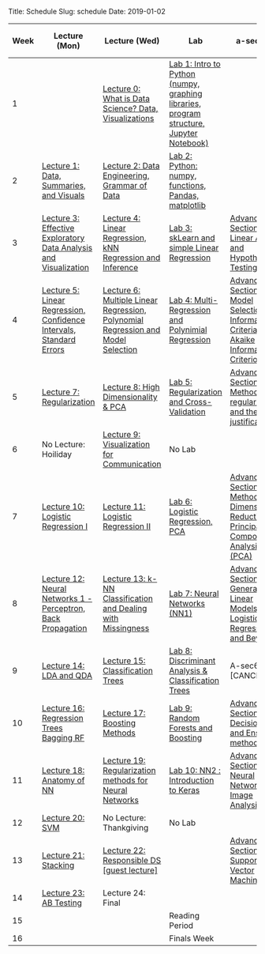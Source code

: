 Title: Schedule
Slug: schedule
Date: 2019-01-02


|Week|Lecture (Mon)|Lecture (Wed)|Lab|a-sections|Assignment (release and due) |
|-----|-----|-----|-----|-----|-----|
|1|[]({filename}/pages/README.md)|[Lecture 0: What is Data Science?  Data, Visualizations ]({filename}/lectures/lecture0/index.md)|[Lab 1: Intro to Python (numpy, graphing libraries, program structure, Jupyter Notebook)]({filename}/labs/lab1/index.md)|[]({filename}/pages/README.md)|[]({filename}/pages/README.md)|
|2|[Lecture 1: Data, Summaries, and Visuals]({filename}/lectures/lecture1/index.md)|[Lecture 2: Data Engineering, Grammar of Data]({filename}/lectures/lecture2/index.md)|[Lab 2: Python: numpy, functions, Pandas, matplotlib]({filename}/labs/lab2/index.md)|[]({filename}/pages/README.md)|[]({filename}/pages/README.md)|
|3|[Lecture 3: Effective Exploratory Data Analysis and Visualization]({filename}/lectures/lecture3/index.md)|[Lecture 4: Linear Regression, kNN Regression and Inference]({filename}/lectures/lecture4/index.md)|[Lab 3: skLearn and simple Linear Regression]({filename}/labs/lab3/index.md)|[Advanced Section 1: Linear Algebra and Hypothesis Testing]({filename}/a-sections/a-sec1/index.md)|[]({filename}/pages/README.md)|
|4|[Lecture 5: Linear Regression, Confidence Intervals, Standard Errors]({filename}/lectures/lecture5/index.md)|[Lecture 6: Multiple Linear Regression, Polynomial Regression and Model Selection]({filename}/lectures/lecture6/index.md)|[Lab 4: Multi-Regression and Polynimial Regression]({filename}/labs/lab4/index.md)|[Advanced Section 2: Model Selection & Information Criteria: Akaike Information Criterion]({filename}/a-sections/a-sec2/index.md)|[]({filename}/pages/README.md)|
|5|[Lecture 7: Regularization]({filename}/lectures/lecture7/index.md)|[Lecture 8:  High Dimensionality & PCA]({filename}/lectures/lecture8/index.md)|[Lab 5: Regularization and Cross-Validation]({filename}/labs/lab5/index.md)|[Advanced Section 3: Methods of regularization and their justifications ]({filename}/a-sections/a-sec3/index.md)|[]({filename}/pages/README.md)|
|6|No Lecture: Hoiliday|[Lecture 9: Visualization for Communication]({filename}/lectures/lecture9/index.md)|No Lab|[]({filename}/pages/README.md)|[]({filename}/pages/README.md)|
|7|[Lecture 10: Logistic Regression I]({filename}/lectures/lecture10/index.md)|[Lecture 11: Logistic Regression II]({filename}/lectures/lecture11/index.md)|[Lab 6: Logistic Regression, PCA]({filename}/labs/lab6/index.md)|[Advanced Section 4: Methods of Dimensionality Reduction: Principal Component Analysis (PCA)]({filename}/a-sections/a-sec4/index.md)|[]({filename}/pages/README.md)|
|8|[Lecture 12:  Neural Networks 1 - Perceptron, Back Propagation]({filename}/lectures/lecture12/index.md)|[Lecture 13: k-NN Classification and Dealing with Missingness]({filename}/lectures/lecture13/index.md)|[Lab 7: Neural Networks (NN1)]({filename}/labs/lab7/index.md)|[Advanced Section 5: Generalized Linear Models, Logistic Regression and Beyond]({filename}/a-sections/a-sec5/index.md)|[]({filename}/pages/README.md)|
|9|[Lecture 14: LDA and QDA]({filename}/lectures/lecture14/index.md)|[Lecture 15: Classification Trees]({filename}/lectures/lecture15/index.md)|[Lab 8: Discriminant Analysis & Classification Trees]({filename}/labs/lab8/index.md)|A-sec6:: [CANCELED]|[]({filename}/pages/README.md)|
|10|[Lecture 16: Regression Trees Bagging RF]({filename}/lectures/lecture16/index.md)|[Lecture 17: Boosting Methods]({filename}/lectures/lecture17/index.md)|[Lab 9: Random Forests and Boosting]({filename}/labs/lab9/index.md)|[Advanced Section 7: Decision trees and Ensemble methods ]({filename}/a-sections/a-sec7/index.md)|[]({filename}/pages/README.md)|
|11|[Lecture 18:  Anatomy of NN]({filename}/lectures/lecture18/index.md)|[Lecture 19: Regularization methods for Neural Networks]({filename}/lectures/lecture19/index.md)|[Lab 10: NN2 : Introduction to Keras]({filename}/labs/lab10/index.md)|[Advanced Section 8: Neural Networks for Image Analysis]({filename}/a-sections/a-sec8/index.md)|[]({filename}/pages/README.md)|
|12|[Lecture 20: SVM]({filename}/lectures/lecture20/index.md)|No Lecture: Thankgiving |No Lab|[]({filename}/pages/README.md)|[]({filename}/pages/README.md)|
|13|[Lecture 21: Stacking]({filename}/lectures/lecture21/index.md)|[Lecture 22: Responsible DS [guest lecture]]({filename}/lectures/lecture22/index.md)|[]({filename}/pages/README.md)|[Advanced Section 9: Support Vector Machines]({filename}/a-sections/a-sec9/index.md)|[]({filename}/pages/README.md)|
|14|[Lecture 23: AB Testing]({filename}/lectures/lecture23/index.md)|Lecture 24: Final|[]({filename}/pages/README.md)|[]({filename}/pages/README.md)|[]({filename}/pages/README.md)|
|15|[]({filename}/pages/README.md)|[]({filename}/pages/README.md)|Reading Period|[]({filename}/pages/README.md)|[]({filename}/pages/README.md)|
|16|[]({filename}/pages/README.md)|[]({filename}/pages/README.md)|Finals Week|[]({filename}/pages/README.md)|[]({filename}/pages/README.md)|
